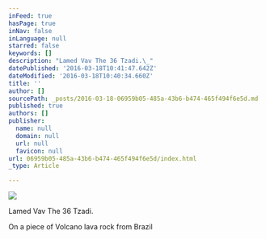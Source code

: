 ```yaml
---
inFeed: true
hasPage: true
inNav: false
inLanguage: null
starred: false
keywords: []
description: "Lamed Vav The 36 Tzadi.\_"
datePublished: '2016-03-18T10:41:47.642Z'
dateModified: '2016-03-18T10:40:34.660Z'
title: ''
author: []
sourcePath: _posts/2016-03-18-06959b05-485a-43b6-b474-465f494f6e5d.md
published: true
authors: []
publisher:
  name: null
  domain: null
  url: null
  favicon: null
url: 06959b05-485a-43b6-b474-465f494f6e5d/index.html
_type: Article

---
```

![](https://the-grid-user-content.s3-us-west-2.amazonaws.com/28022a10-436e-42b1-b561-3b3bbeab84a9.jpg)

Lamed Vav The 36 Tzadi. 

On a piece of Volcano lava rock from Brazil